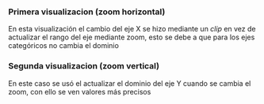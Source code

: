 ### Primera visualizacion (zoom horizontal)

En esta visualización el cambio del eje X se hizo mediante un _clip_ en vez de actualizar el rango del eje mediante zoom, esto se debe a que para los ejes categóricos no cambia el dominio

### Segunda visualizacion (zoom vertical)
En este caso se usó el actualizar el dominio del eje Y cuando se cambia el zoom, con ello se ven valores más precisos


